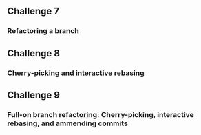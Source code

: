 ## Challenge 7
### Refactoring a branch

## Challenge 8
### Cherry-picking and interactive rebasing

## Challenge 9
### Full-on branch refactoring: Cherry-picking, interactive rebasing, and ammending commits
